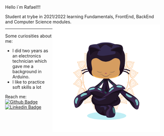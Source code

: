 Hello i´m Rafael!!!

Student at trybe in 2021/2022 learning Fundamentals, FrontEnd, BackEnd and Computer Science modules.
<img align="right" src="yogitocat.png" width=350px />

***
Some curiosities about me:
- I did two years as an electronics technician which gave me a background in Arduino.
- I like to practice soft skills a lot

Reach me: <br/>
[![Github Badge](https://img.shields.io/badge/-Github-000?style=flat-square&logo=Github&logoColor=white&link=https://github.com)](https://github.com/Oieusouopi) <br/>
[![Linkedin Badge](https://img.shields.io/badge/-LinkedIn-blue?style=flat-square&logo=Linkedin&logoColor=white&link=https://www.linkedin.com/in/)](https://www.linkedin.com/in/rafael-santos-a84a35200/)
